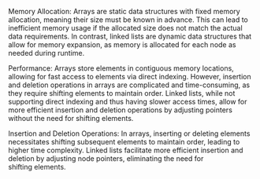 Memory Allocation: Arrays are static data structures with fixed memory allocation, meaning their size must be known in advance. This can lead to inefficient memory usage if the allocated size does not match the actual data requirements. In contrast, linked lists are dynamic data structures that allow for memory expansion, as memory is allocated for each node as needed during runtime.

Performance: Arrays store elements in contiguous memory locations, allowing for fast access to elements via direct indexing. However, insertion and deletion operations in arrays are complicated and time-consuming, as they require shifting elements to maintain order. Linked lists, while not supporting direct indexing and thus having slower access times, allow for more efficient insertion and deletion operations by adjusting pointers without the need for shifting elements.

Insertion and Deletion Operations: In arrays, inserting or deleting elements necessitates shifting subsequent elements to maintain order, leading to higher time complexity. Linked lists facilitate more efficient insertion and deletion by adjusting node pointers, eliminating the need for shifting elements.
